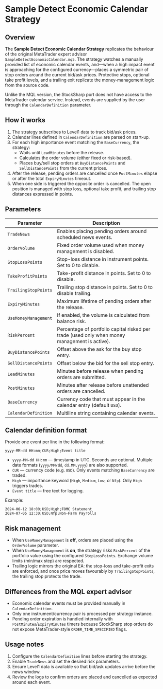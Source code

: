 # Sample Detect Economic Calendar Strategy

## Overview
The **Sample Detect Economic Calendar Strategy** replicates the behaviour of the original MetaTrader expert advisor `SampleDetectEconomicCalendar.mq5`. The strategy watches a manually provided list of economic calendar events, and—when a high impact event is approaching for the configured currency—places a symmetric pair of stop orders around the current bid/ask prices. Protective stops, optional take profit levels, and a trailing exit replicate the money-management logic from the source code.

Unlike the MQL version, the StockSharp port does not have access to the MetaTrader calendar service. Instead, events are supplied by the user through the `CalendarDefinition` parameter.

## How it works
1. The strategy subscribes to Level1 data to track bid/ask prices.
2. Calendar lines defined in `CalendarDefinition` are parsed on start-up.
3. For each high importance event matching the `BaseCurrency`, the strategy:
   - Waits until `LeadMinutes` before the release.
   - Calculates the order volume (either fixed or risk-based).
   - Places buy/sell stop orders at `BuyDistancePoints` and `SellDistancePoints` from the current prices.
4. After the release, pending orders are cancelled once `PostMinutes` elapse or after the total `ExpiryMinutes` timeout.
5. When one side is triggered the opposite order is cancelled. The open position is managed with stop loss, optional take profit, and trailing stop distances expressed in points.

## Parameters
| Parameter | Description |
|-----------|-------------|
| `TradeNews` | Enables placing pending orders around scheduled news events. |
| `OrderVolume` | Fixed order volume used when money management is disabled. |
| `StopLossPoints` | Stop-loss distance in instrument points. Set to 0 to disable. |
| `TakeProfitPoints` | Take-profit distance in points. Set to 0 to disable. |
| `TrailingStopPoints` | Trailing stop distance in points. Set to 0 to disable trailing. |
| `ExpiryMinutes` | Maximum lifetime of pending orders after the release. |
| `UseMoneyManagement` | If enabled, the volume is calculated from balance risk. |
| `RiskPercent` | Percentage of portfolio capital risked per trade (used only when money management is active). |
| `BuyDistancePoints` | Offset above the ask for the buy stop entry. |
| `SellDistancePoints` | Offset below the bid for the sell stop entry. |
| `LeadMinutes` | Minutes before release when pending orders are submitted. |
| `PostMinutes` | Minutes after release before unattended orders are cancelled. |
| `BaseCurrency` | Currency code that must appear in the calendar entry (default `USD`). |
| `CalendarDefinition` | Multiline string containing calendar events. |

## Calendar definition format
Provide one event per line in the following format:

```
yyyy-MM-dd HH:mm;CUR;High;Event title
```

* `yyyy-MM-dd HH:mm` — timestamp in UTC. Seconds are optional. Multiple date formats (`yyyy/MM/dd`, `dd.MM.yyyy`) are also supported.
* `CUR` — currency code (e.g. `USD`). Only events matching `BaseCurrency` are traded.
* `High` — importance keyword (`High`, `Medium`, `Low`, or `Nfp`). Only `High` triggers trades.
* `Event title` — free text for logging.

Example:

```
2024-06-12 18:00;USD;High;FOMC Statement
2024-07-05 12:30;USD;Nfp;Non-Farm Payrolls
```

## Risk management
* When `UseMoneyManagement` is **off**, orders are placed using the `OrderVolume` parameter.
* When `UseMoneyManagement` is **on**, the strategy risks `RiskPercent` of the portfolio value using the configured `StopLossPoints`. Exchange volume limits (min/max step) are respected.
* Trailing logic mirrors the original EA: the stop-loss and take-profit exits are enforced, and once price moves favourably by `TrailingStopPoints`, the trailing stop protects the trade.

## Differences from the MQL expert advisor
* Economic calendar events must be provided manually in `CalendarDefinition`.
* Only one instrument/currency pair is processed per strategy instance.
* Pending order expiration is handled internally with `PostMinutes`/`ExpiryMinutes` timers because StockSharp stop orders do not expose MetaTrader-style `ORDER_TIME_SPECIFIED` flags.

## Usage notes
1. Configure the `CalendarDefinition` lines before starting the strategy.
2. Enable `TradeNews` and set the desired risk parameters.
3. Ensure Level1 data is available so that bid/ask updates arrive before the news window.
4. Review the logs to confirm orders are placed and cancelled as expected around each event.
